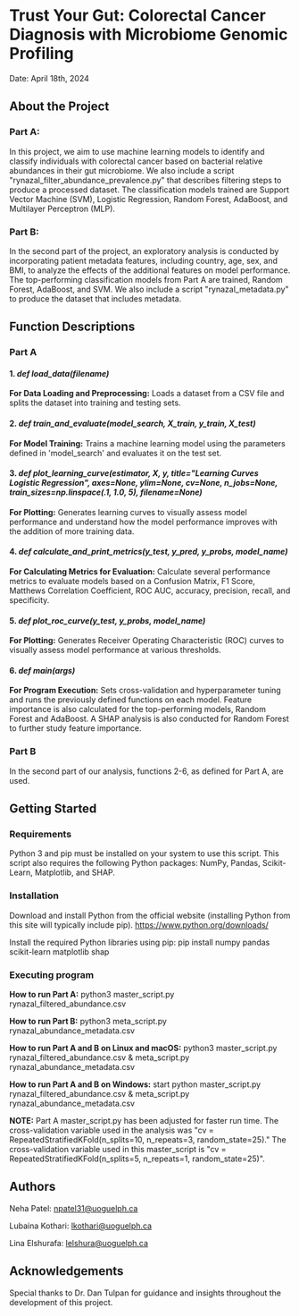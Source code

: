 # Trust Your Gut: Colorectal Cancer Diagnosis with Microbiome Genomic Profiling
Date: April 18th, 2024

## About the Project

### Part A:
In this project, we aim to use machine learning models to identify and classify individuals with colorectal cancer based on bacterial relative abundances in their gut microbiome. We also include a script "rynazal_filter_abundance_prevalence.py" that describes filtering steps to produce a processed dataset.
The classification models trained are Support Vector Machine (SVM), Logistic Regression, Random Forest, AdaBoost, and Multilayer Perceptron (MLP).

### Part B:
In the second part of the project, an exploratory analysis is conducted by incorporating patient metadata features, including country, age, sex, and BMI, to analyze the effects of the additional features on model performance. The top-performing classification models from Part A are trained, Random Forest, AdaBoost, and SVM.
We also include a script "rynazal_metadata.py" to produce the dataset that includes metadata.


## Function Descriptions
### Part A
#### 1. *def load_data(filename)*
**For Data Loading and Preprocessing:** Loads a dataset from a CSV file and splits the dataset into training and testing sets.

#### 2. *def train_and_evaluate(model_search, X_train, y_train, X_test)*
**For Model Training:** Trains a machine learning model using the parameters defined in 'model_search' and evaluates it on the test set.

#### 3. *def plot_learning_curve(estimator, X, y, title="Learning Curves Logistic Regression", axes=None, ylim=None, cv=None, n_jobs=None, train_sizes=np.linspace(.1, 1.0, 5), filename=None)*
**For Plotting:** Generates learning curves to visually assess model performance and understand how the model performance improves with the addition of more training data.

#### 4. *def calculate_and_print_metrics(y_test, y_pred, y_probs, model_name)*
**For Calculating Metrics for Evaluation:** Calculate several performance metrics to evaluate models based on a Confusion Matrix, F1 Score, Matthews Correlation Coefficient, ROC AUC, accuracy, precision, recall, and specificity.

#### 5. *def plot_roc_curve(y_test, y_probs, model_name)*
**For Plotting:** Generates Receiver Operating Characteristic (ROC) curves to visually assess model performance at various thresholds.

#### 6. *def main(args)*
**For Program Execution:** Sets cross-validation and hyperparameter tuning and runs the previously defined functions on each model. Feature importance is also calculated for the top-performing models, Random Forest and AdaBoost. A SHAP analysis is also conducted for Random Forest to further study feature importance.

### Part B
In the second part of our analysis, functions 2-6, as defined for Part A, are used. 

## Getting Started
### Requirements
Python 3 and pip must be installed on your system to use this script.
This script also requires the following Python packages:
NumPy, 
Pandas, 
Scikit-Learn, 
Matplotlib, 
and SHAP.

### Installation
Download and install Python from the official website (installing Python from this site will typically include pip). 
https://www.python.org/downloads/

Install the required Python libraries using pip:
pip install numpy pandas scikit-learn matplotlib shap

### Executing program
**How to run Part A:**   python3  master_script.py  rynazal_filtered_abundance.csv

**How to run Part B:**   python3  meta_script.py  rynazal_abundance_metadata.csv

**How to run Part A and B on Linux and macOS:** python3  master_script.py  rynazal_filtered_abundance.csv & meta_script.py  rynazal_abundance_metadata.csv

**How to run Part A and B on Windows:** start python  master_script.py  rynazal_filtered_abundance.csv & meta_script.py  rynazal_abundance_metadata.csv

**NOTE:** Part A master_script.py has been adjusted for faster run time. The cross-validation variable used in the analysis was "cv = RepeatedStratifiedKFold(n_splits=10, n_repeats=3, random_state=25)." The cross-validation variable used in this master_script is "cv = RepeatedStratifiedKFold(n_splits=5, n_repeats=1, random_state=25)".

## Authors
Neha Patel:
npatel31@uoguelph.ca

Lubaina Kothari:
lkothari@uoguelph.ca

Lina Elshurafa:
lelshura@uoguelph.ca

## Acknowledgements
Special thanks to Dr. Dan Tulpan for guidance and insights throughout the development of this project.
